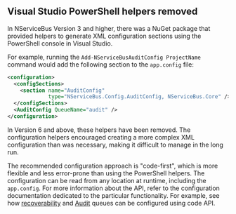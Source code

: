 ## Visual Studio PowerShell helpers removed 

In NServiceBus Version 3 and higher, there was a NuGet package that provided helpers to generate XML configuration sections using the PowerShell console in Visual Studio.

For example, running the `Add-NServiceBusAuditConfig ProjectName` command would add the following section to the `app.config` file:

```xml
<configuration>
  <configSections>
    <section name="AuditConfig"
             type="NServiceBus.Config.AuditConfig, NServiceBus.Core" />
  </configSections>
  <AuditConfig QueueName="audit" />
</configuration>
```

In Version 6 and above, these helpers have been removed. The configuration helpers encouraged creating a more complex XML configuration than was necessary, making it difficult to manage in the long run.

The recommended configuration approach is "code-first", which is more flexible and less error-prone than using the PowerShell helpers. The configuration can be read from any location at runtime, including the `app.config`. For more information about the API, refer to the configuration documentation dedicated to the particular functionality. For example, see how [recoverability](/nservicebus/recoverability/) and [Audit](/nservicebus/operations/auditing.md#configuring-auditing-using-code) queues can be configured using code API.
